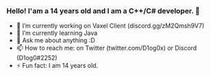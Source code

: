 ### Hello! I'am a 14 years old and I am a C++/C# developer. 👋

- 🔭 I’m currently working on Vaxel Client (discord.gg/zM2Qmsh9V7)
- 🌱 I’m currently learning Java
- 💬 Ask me about anything :D
- 📫 How to reach me: on Twitter (twitter.com/D1og0x) or Discord (D1og0#2252)
- ⚡ Fun fact: I am 14 years old.

<!--
**D1og0/D1og0** is a ✨ _special_ ✨ repository because its `README.md` (this file) appears on your GitHub profile.

Here are some ideas to get you started:

- 🔭 I’m currently working on ...
- 🌱 I’m currently learning ...
- 👯 I’m looking to collaborate on ...
- 🤔 I’m looking for help with ...
- 💬 Ask me about ...
- 📫 How to reach me: ...
- 😄 Pronouns: ...
- ⚡ Fun fact: ...
-->
